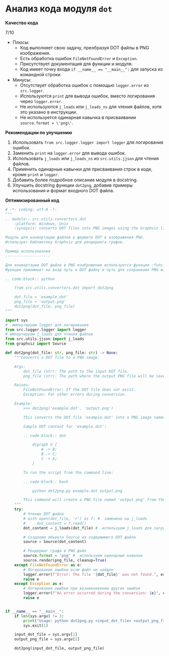 # Анализ кода модуля `dot`

**Качество кода**

7/10
- Плюсы:
    - Код выполняет свою задачу, преобразуя DOT файлы в PNG изображения.
    - Есть обработка ошибок `FileNotFoundError` и `Exception`.
    - Присутствует документация для функции и модуля.
    - Код имеет точку входа `if __name__ == "__main__":` для запуска из командной строки.
- Минусы:
    - Отсутствует обработка ошибок с помощью `logger.error` из `src.logger`.
    - Используются `print` для вывода ошибок, вместо логирования через `logger.error`.
    - Не используются `j_loads` или `j_loads_ns` для чтения файлов, хотя это указано в инструкции.
    - Не используется одинарная кавычка в присваивании `source.format = \'png\'`.

**Рекомендации по улучшению**

1.  Использовать `from src.logger.logger import logger` для логирования ошибок.
2.  Заменить `print` на `logger.error` для вывода ошибок.
3.  Использовать `j_loads` или `j_loads_ns` из `src.utils.jjson` для чтения файлов.
4.  Применить одинарные кавычки для присваивания строк в коде, кроме `print` и `logger`.
5.  Добавить более подробное описание модуля в docstring.
6.  Улучшить docstring функции `dot2png`, добавив примеры использования и формат входного DOT файла.

**Оптимизированный код**

```python
# -*- coding: utf-8 -*-
"""
.. module:: src.utils.convertors.dot
    :platform: Windows, Unix
    :synopsis: converts DOT files into PNG images using the Graphviz library

Модуль для конвертации файлов в формате DOT в изображения PNG.
Использует библиотеку Graphviz для рендеринга графов.

Пример использования
--------------------

Для конвертации DOT файла в PNG изображение используется функция :func:`dot2png`.
Функция принимает на вход путь к DOT файлу и путь для сохранения PNG изображения.

.. code-block:: python

    from src.utils.convertors.dot import dot2png

    dot_file = 'example.dot'
    png_file = 'output.png'
    dot2png(dot_file, png_file)
"""

import sys
#  импортируем logger для логирования
from src.logger.logger import logger
# импортируем j_loads для чтения файлов
from src.utils.jjson import j_loads
from graphviz import Source

def dot2png(dot_file: str, png_file: str) -> None:
    """Converts a DOT file to a PNG image.

    Args:
        dot_file (str): The path to the input DOT file.
        png_file (str): The path where the output PNG file will be saved.

    Raises:
        FileNotFoundError: If the DOT file does not exist.
        Exception: For other errors during conversion.

    Example:
        >>> dot2png('example.dot', 'output.png')

        This converts the DOT file 'example.dot' into a PNG image named 'output.png'.

        Sample DOT content for 'example.dot':

        .. code-block:: dot

            digraph G {
                A -> B;
                B -> C;
                C -> A;
            }

        To run the script from the command line:

        .. code-block:: bash

            python dot2png.py example.dot output.png

        This command will create a PNG file named 'output.png' from the graph defined in 'example.dot'.
    """
    try:
        # Чтение DOT файла
        # with open(dot_file, 'r') as f: #  заменено на j_loads
        #     dot_content = f.read()
        dot_content = j_loads(dot_file) #  используем j_loads для загрузки данных

        # Создание объекта Source из содержимого DOT файла
        source = Source(dot_content)

        # Рендеринг графа в PNG файл
        source.format = 'png' #  используем одинарные кавычки
        source.render(png_file, cleanup=True)
    except FileNotFoundError as e:
        # Логирование ошибки если файл не найден
        logger.error(f"Error: The file '{dot_file}' was not found.", exc_info=True)
        raise e
    except Exception as e:
        # Логирование ошибки при возникновении других ошибок
        logger.error(f"An error occurred during the conversion: {e}", exc_info=True)
        raise e


if __name__ == "__main__":
    if len(sys.argv) != 3:
        print("Usage: python dot2png.py <input_dot_file> <output_png_file>")
        sys.exit(1)

    input_dot_file = sys.argv[1]
    output_png_file = sys.argv[2]

    dot2png(input_dot_file, output_png_file)
```